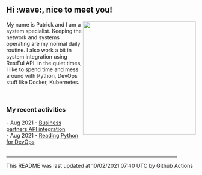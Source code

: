 <h2> Hi :wave:, nice to meet you! </h2>
   <img align='right' src="https://media.giphy.com/media/3o6ZsWiPs8bx32YWyY/giphy.gif" width="300" />
   <p alight="left">My name is Patrick and I am a system specialist. Keeping the network and systems operating are my normal daily routine. I also work a bit in system integration using RestFul API. In the quiet times, I like to spend time and mess around with Python, DevOps stuff like Docker, Kubernetes.</p>
   <br>
   <h3>My recent activities</h3>
   <!-- Activities start -->
- Aug 2021 - <a href='#' target='_blank'>Business partners API integration</a><br>
- Aug 2021 - <a href='https://book.douban.com/subject/34787347/' target='_blank'>Reading Python for DevOps</a><br><!-- Activities end -->

<br>
<hr size='8' width='90%'>
<!-- Updatetime start -->
This README was last updated at 10/02/2021 07:40 UTC by Github Actions
<!-- Updatetime end -->